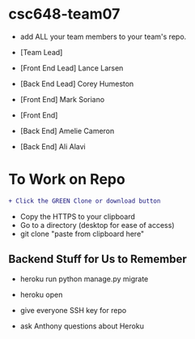 # csc648-team07

- add ALL your team members to your team's repo.
  
- [Team Lead]
- [Front End Lead] Lance Larsen
- [Back End Lead] Corey Humeston
- [Front End] Mark Soriano
- [Front End]
- [Back End] Amelie Cameron
- [Back End]  Ali Alavi

# To Work on Repo

```diff
+ Click the GREEN Clone or download button
```
+ Copy the HTTPS to your clipboard
+ Go to a directory (desktop for ease of access)
+ git clone "paste from clipboard here"

## Backend Stuff for Us to Remember

- heroku run python manage.py migrate
- heroku open

- give everyone SSH key for repo
- ask Anthony questions about Heroku

